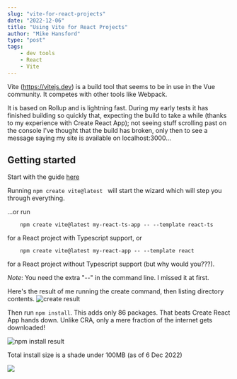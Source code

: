 ```yaml
---
slug: "vite-for-react-projects"
date: "2022-12-06"
title: "Using Vite for React Projects"
author: "Mike Hansford"
type: "post"
tags:
    - dev tools
    - React
    - Vite
---
```

Vite (https://vitejs.dev) is a build tool that seems to be in use in the Vue community. It competes with other tools like Webpack.

It is based on Rollup and is lightning fast. During my early tests it has finished building so quickly that, expecting the build to take a while (thanks to my experience with Create React App); not seeing stuff scrolling past on the console I've thought that the build has broken, only then to see a message saying my site is available on localhost:3000...

## Getting started
Start with the guide [here](https://vitejs.dev/guide/) 

Running ```npm create vite@latest ``` will start the wizard which will step you through everything.

...or run 
```shell
    npm create vite@latest my-react-ts-app -- --template react-ts
``` 
for a React project with Typescript support, or
```
    npm create vite@latest my-react-app -- --template react
``` 
for a React project without Typescript support (but why would you???).

*Note*: You need the extra "--" in the command line. I missed it at first.

Here's the result of me running the create command, then listing directory contents.
![create result](/images/vite-react-gci.png)

Then run ```npm install```. This adds only 86 packages. That beats Create React App hands down. Unlike CRA, only a mere fraction of the internet gets downloaded! 

![npm install result](/images/vite-react-npm-i.png)

Total install size is a shade under 100MB (as of 6 Dec 2022)

![](/images/vite-react-npm-i-gci.png)